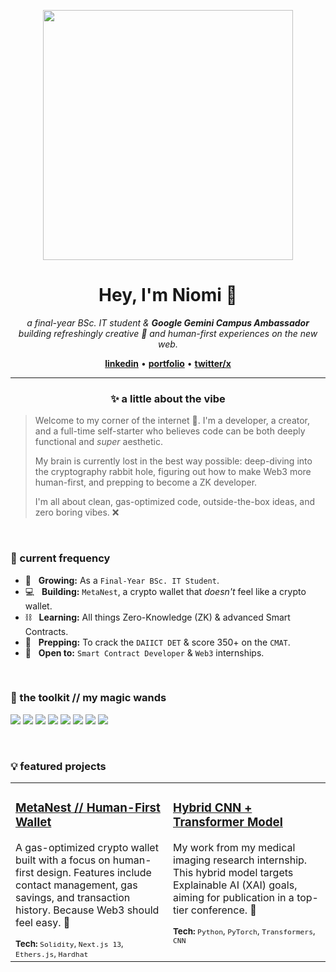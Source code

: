 <p align="center">
  <img src="https://media.giphy.com/media/v1.Y2lkPTc5MGI3NjExNWFranV6ZGQ1dDFlMHdtajE4ZTAyNXZidHl3Yzh3eWMxazE4ZDVwYiZlcD12MV9naWZzX3NlYXJjaCZjdD1n/JIX9t2j0ZTN9S/giphy.gif" width="400">
</p>

<h1 align="center">
  Hey, I'm Niomi 🌻
</h1>

<p align="center">
  <em>a final-year BSc. IT student & <strong>Google Gemini Campus Ambassador</strong></em>
  <br />
  <em>building refreshingly creative 🥤 and human-first experiences on the new web.</em>
</p>

<p align="center">
  <a href="[YOUR_LINKEDIN_URL]"><strong>linkedin</strong></a> • 
  <a href="[YOUR_PORTFOLIO_URL_OR_BLOG]"><strong>portfolio</strong></a> • 
  <a href="[YOUR_TWITTER/X_URL]"><strong>twitter/x</strong></a>
</p>

---

### <p align="center">✨ a little about the vibe</p>

> Welcome to my corner of the internet 🌈. I'm a developer, a creator, and a full-time self-starter who believes code can be both deeply functional and *super* aesthetic.
>
> My brain is currently lost in the best way possible: deep-diving into the cryptography rabbit hole, figuring out how to make Web3 more human-first, and prepping to become a ZK developer.
>
> I'm all about clean, gas-optimized code, outside-the-box ideas, and zero boring vibes. ❌

<br />

### 🚀 current frequency

* 🌱 &nbsp; **Growing:** As a `Final-Year BSc. IT Student`.
* 💻 &nbsp; **Building:** `MetaNest`, a crypto wallet that *doesn't* feel like a crypto wallet.
* ⛓️ &nbsp; **Learning:** All things Zero-Knowledge (ZK) & advanced Smart Contracts.
* 🎯 &nbsp; **Prepping:** To crack the `DAIICT DET` & score 350+ on the `CMAT`.
* 🤝 &nbsp; **Open to:** `Smart Contract Developer` & `Web3` internships.

<br />

### 🧰 the toolkit // my magic wands

<p align="left">
  <img src="https://img.shields.io/badge/Solidity-363636?style=for-the-badge&logo=solidity&logoColor=white" />
  <img src="https://img.shields.io/badge/Java-ED8B00?style=for-the-badge&logo=openjdk&logoColor=white" />
  <img src="https://img.shields.io/badge/JavaScript-F7DF1E?style=for-the-badge&logo=javascript&logoColor=black" />
  <img src="https://img.shields.io/badge/Ethers.js-2C2C34?style=for-the-badge&logo=ethers&logoColor=white" />
  <img src="https://img.shields.io/badge/Hardhat-FFF600?style=for-the-badge&logo=hardhat&logoColor=black" />
  <img src="https://img.shields.io/badge/MetaMask-F6851B?style=for-the-badge&logo=metamask&logoColor=white" />
  <img src="https://img.shields.io/badge/Python-3776AB?style=for-the-badge&logo=python&logoColor=white" />
  <img src="https://img.shields.io/badge/Git-F05032?style=for-the-badge&logo=git&logoColor=white" />
</p>

<br />

### 💡 featured projects

<table>
  <tr>
    <td width="50%" valign="top">
      <h3><a href="[LINK_TO_METANEST_REPO]">MetaNest // Human-First Wallet</a></h3>
      <p>A gas-optimized crypto wallet built with a focus on human-first design. Features include contact management, gas savings, and transaction history. Because Web3 should feel easy. 💅</p>
      <small><strong>Tech:</strong> <code>Solidity</code>, <code>Next.js 13</code>, <code>Ethers.js</code>, <code>Hardhat</code></small>
    </td>
    <td width="50%" valign="top">
      <h3><a href="[LINK_TO_RESEARCH_PAPER_OR_REPO]">Hybrid CNN + Transformer Model</a></h3>
      <p>My work from my medical imaging research internship. This hybrid model targets Explainable AI (XAI) goals, aiming for publication in a top-tier conference. 🧠</p>
      <small><strong>Tech:</strong> <code>Python</code>, <code>PyTorch</code>, <code>Transformers</code>, <code>CNN</code></small>
    </td>
  </tr>
</table>

<br />
